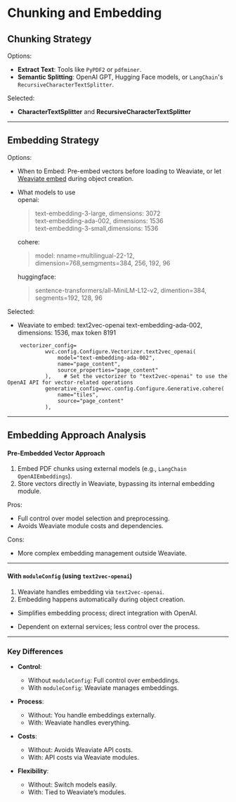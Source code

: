 # Chunking and Embedding

## Chunking Strategy

Options:
- **Extract Text**: Tools like `PyPDF2` or `pdfminer`.
- **Semantic Splitting**: OpenAI GPT, Hugging Face models, or `LangChain`'s `RecursiveCharacterTextSplitter`.

Selected:
- **CharacterTextSplitter** and **RecursiveCharacterTextSplitter**

---

## Embedding Strategy

Options:
- When to Embed: Pre-embed vectors before loading to Weaviate, or let [Weaviate embed](https://weaviate.io/developers/weaviate/concepts/vector-quantization) during object creation. <br>
- What models to use <br>
    openai: 
    > text-embedding-3-large, dimensions: 3072 <br>
    > text-embedding-ada-002, dimensions: 1536 <br>
    > text-embedding-3-small,dimensions: 1536 <br>
    
    cohere: 
    > model: nname=multilingual-22-12, dimension=768,semgments=384, 256, 192, 96
    
    huggingface: 
    > sentence-transformers/all-MiniLM-L12-v2, dimention=384, segments=192, 128, 96

Selected:
- Weaviate to embed: text2vec-openai text-embedding-ada-002, dimensions: 1536, max token 8191
```
    vectorizer_config=
            wvc.config.Configure.Vectorizer.text2vec_openai(
                model="text-embedding-ada-002",
                name="page_content",
                source_properties="page_content"
            ),    # Set the vectorizer to "text2vec-openai" to use the OpenAI API for vector-related operations
            generative_config=wvc.config.Configure.Generative.cohere(
                name="tiles", 
                source="page_content"
            ),             
```

---
## Embedding Approach Analysis


#### Pre-Embedded Vector Approach

1. Embed PDF chunks using external models (e.g., `LangChain OpenAIEmbeddings`).  
2. Store vectors directly in Weaviate, bypassing its internal embedding module.

Pros:
- Full control over model selection and preprocessing.
- Avoids Weaviate module costs and dependencies.

Cons:
- More complex embedding management outside Weaviate.

---

#### With `moduleConfig` (using `text2vec-openai`)

1. Weaviate handles embedding via `text2vec-openai`.
2. Embedding happens automatically during object creation.

- Simplifies embedding process; direct integration with OpenAI.
  
- Dependent on external services; less control over the process.

---

### Key Differences

- **Control**:  
  - Without `moduleConfig`: Full control over embeddings.  
  - With `moduleConfig`: Weaviate manages embeddings.
  
- **Process**:  
  - Without: You handle embeddings externally.  
  - With: Weaviate handles everything.

- **Costs**:  
  - Without: Avoids Weaviate API costs.  
  - With: API costs via Weaviate modules.

- **Flexibility**:  
  - Without: Switch models easily.  
  - With: Tied to Weaviate’s modules.
